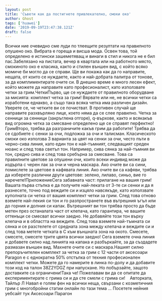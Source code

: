 ```yaml
---
layout: post
title: 'Съвети как да постигнете привлекателно, смоки око'
author: Ghost
tags: ['huawei']
date: '2019-09-19T23:47:38.121Z'
draft: false
---
```


Всички ние очевидно сме луди по тлеещите резултати на правилното опушено око. Вибрата е гореща и висша мода. Освен това, той определено е истински зашеметяващ и винаги в стил и никога не е бил пас.Забелязано на пистата, вечер в квартала или на работното място, смокиното око е класика, както и стилен външен вид, с който всяко момиче би могло да се справи. Ще ви покажа как да го направите, нещата, от които се нуждаете, както и най-добрата палитра от тонове, за да комплиментирате очите си. В днешно време е много лесен ефект, който можете да направите като професионалист, като използвате четки за грим.ЧеткиПърво, ще се нуждаете от правилното оборудване за мисията: комплект четка за грим! Вярвате или не, не всички четки са изработени еднакво, а също така всяка четка има различен дизайн. Уверете се, че четките ви се почистват. В противен случай ще направите разхвърляно лице, което няма да се слее правилно. Четка за сенници за сенници (закръглена отгоре), q-върхове, както и всякакъв вид огромна четка за смесване определено ще се справят перфектно!ГримВторо, трябва да разграничите какъв грим да работите! Трябва да се сдобиете с сенки за очи, подложка за очи и талисман. Класическото смоки око използва 3 варианта за цвят на сенки за очи, често пъти в черно-сива линия, като един тон е най-тъмният, следващият среден нюанс и след това светъл тон. Например, сива сянка за най-тъмния ви тон, средно сива и след това сребърна за смесване. Това са правилните цветове за опушени очи, които всеки индивид може да издърпа с черен лак за очи и черна маскара. Ако очите ви са сини, помислете за цветове в кафявата линия. Ако очите ви са кафяви, трябва да изберете различни други цветове: зелено, лилаво, синьо, вие го наречете!ПриложениеСега забавната част: прилагане на вашия грим! Вашата първа стъпка е да получите най-леката от 3-те си сенки и да я разнесете, точно под веждите си и изцяло навсякъде, като използвате куполната си четка от вашия комплект четки за грим. След това отново вземете най-лекия си тон и го разпространете във вътрешния ъгъл или до горния и долния си капак. Вътрешният ви тон трябва просто да бъде метен през останалата част от клепача, като гарантира, че вашите оттенъци се смесват всички заедно. Не добавяйте този тон върху клепача и в областта на веждите. След това вземете най-тъмната си сянка и се разстелете от средната зона между клепача и веждите си и след това метете четката в С към външната зона на окото. Смесете, смесете, смесете трите цвята всички заедно! Сега вземете очна линия и добавете силно над линията на капака и разбъркайте, за да създадете размазан външен вид. Махнете очите си с маскара.Нашият силно препоръчителен комплект за четка за грим с 12 части от аксесоари Paragon е с еднократна 50% отстъпка от техния професионален комплект четки. Можете да го намерите в линка по-долу и да добавите този код на талон 38Z2YDGZ при напускане. Но побързайте, защото доставките са ограничени!Така че! Пожелавам ви да се опитате да експериментирате с грима си и да сте смели с грима си!    Авторката, Тайлър Л Навал е голям фен на всички неща, свързани с козметичния грим с многобройни статии онлайн по тази тема ... Посетете нейния уебсайт тук Аксесоари Парагон
